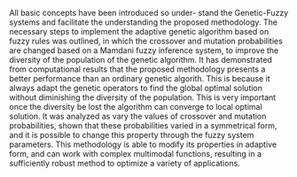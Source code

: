 All basic concepts have been introduced so under-
stand the Genetic-Fuzzy systems and facilitate the understanding the proposed methodology. The necessary steps to implement the adaptive genetic algorithm based on fuzzy rules was outlined, in which the crossover and mutation probabilities are changed based on a Mamdani fuzzy inference system, to improve the diversity of the population of the genetic algorithm. It has demonstrated from computational results that the proposed methodology presents a better performance than an ordinary genetic algorith. This is because it always adapt the genetic operators to find the global optimal solution without diminishing the diversity of the population. This is very important once the diversity be lost the algorithm can converge to local optimal solution. It was analyzed as vary the values of crossover and mutation probabilities, shown that these probabilities varied in a symmetrical form, and it is possible to change this property through the fuzzy system parameters. This methodology is able to modify its properties in adaptive form, and can work with complex multimodal functions, resulting in a sufficiently robust method to optimize a variety of applications.
